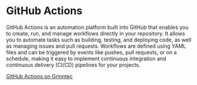 # GitHub Actions

GitHub Actions is an automation platform built into GitHub that enables you to create, run, and manage workflows directly in your repository. It allows you to automate tasks such as building, testing, and deploying code, as well as managing issues and pull requests. Workflows are defined using YAML files and can be triggered by events like pushes, pull requests, or on a schedule, making it easy to implement continuous integration and continuous delivery (CI/CD) pipelines for your projects.

[GitHub Actions on Grinntec](https://www.grinntec.net/documentation/github-actions/)